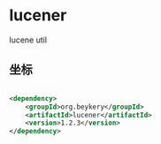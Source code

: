 # lucener

lucene util

## 坐标

```xml

<dependency>
    <groupId>org.beykery</groupId>
    <artifactId>lucener</artifactId>
    <version>1.2.3</version>
</dependency>
```
